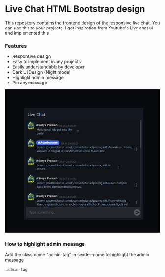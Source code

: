 # Live Chat HTML Bootstrap design
This repository contains the frontend design of the responsive live chat. You can use this to your projects.
I got inspiration from Youtube's Live chat ui and implemented this

### Features

* Responsive design
* Easy to implement in any projects
* Easily understandable by developer
* Dark UI Design (Night mode)
* Highlight admin message
* Pin any message

![Preview](https://github.com/suryavmds/Live-chat-HTML-design--like-YT-chat-/blob/master/assets/img/image%2025.png?raw=true)

### How to highlight admin message
Add the class name "admin-tag" in sender-name to highlight the admin message
```
.admin-tag
```
